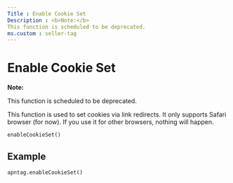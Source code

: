 ```yaml
---
Title : Enable Cookie Set
Description : <b>Note:</b>
This function is scheduled to be deprecated.
ms.custom : seller-tag
---
```



# Enable Cookie Set





<b>Note:</b>

This function is scheduled to be deprecated.



This function is used to set cookies via link redirects. It only
supports Safari browser (for now). If you use it for other browsers,
nothing will happen.

``` pre
enableCookieSet()
```



## Example

``` pre
apntag.enableCookieSet()
```






